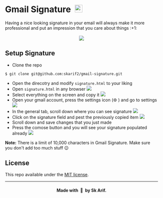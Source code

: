 <h1 >Gmail Signature &nbsp;<img width="25" src="https://user-images.githubusercontent.com/5141132/50740364-7ea80880-1217-11e9-8faf-2348e31beedd.png"></h1>
Having a nice looking signature in your email will always make it more professional and put an impression that you care about things :+1:

<br />
<br />

<div align="center">
  <img src="https://user-images.githubusercontent.com/5141132/50740487-59b49500-1219-11e9-99ad-dbad6729875b.png">
</div>

## Setup Signature

- Clone the repo
```sh
$ git clone git@github.com:skarif2/gmail-signature.git
```
- Open the direcotry and modify `signature.html` to your liking
- Open `signature.html` in any browser <img src="https://user-images.githubusercontent.com/5141132/50740327-1eb16200-1217-11e9-9923-82970877c57e.png">
- Select everything on the screen and copy it <img src="https://user-images.githubusercontent.com/5141132/50740332-338df580-1217-11e9-94dc-9eeb5b3f6df5.png">
- Open your gmail account, press the settings icon (⚙️ ) and go to settings <img src="https://user-images.githubusercontent.com/5141132/50740340-41dc1180-1217-11e9-8858-9d766a828a6a.png">
- In the general tab, scroll down where you can see signature <img src="https://user-images.githubusercontent.com/5141132/50740344-51f3f100-1217-11e9-8010-0d403dd045dc.png">
- Click on the signature field and pest the previously copied item  <img src="https://user-images.githubusercontent.com/5141132/50740350-60daa380-1217-11e9-9ce2-edc7d2114409.png">
- Scroll down and save changes that you just made
- Press the comose button and you will see your signature populated already <img src="https://user-images.githubusercontent.com/5141132/50740355-6d5efc00-1217-11e9-9d06-46a8cdf36c05.png">

**Note:** There is a limit of 10,000 characters in Gmail Signature. Make sure you don't add too much stuff :wink:

## License

This repo available under the [MIT license](https://github.com/skarif2/gmail-signature/blob/master/LICENSE).

---
<h4 align="center">Made with&nbsp; 💖 &nbsp;by Sk Arif.</h4>